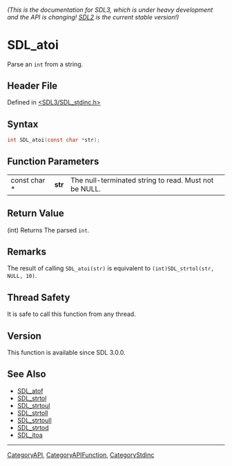 ###### (This is the documentation for SDL3, which is under heavy development and the API is changing! [SDL2](https://wiki.libsdl.org/SDL2/) is the current stable version!)
# SDL_atoi

Parse an `int` from a string.

## Header File

Defined in [<SDL3/SDL_stdinc.h>](https://github.com/libsdl-org/SDL/blob/main/include/SDL3/SDL_stdinc.h)

## Syntax

```c
int SDL_atoi(const char *str);
```

## Function Parameters

|              |         |                                                       |
| ------------ | ------- | ----------------------------------------------------- |
| const char * | **str** | The null-terminated string to read. Must not be NULL. |

## Return Value

(int) Returns The parsed `int`.

## Remarks

The result of calling `SDL_atoi(str)` is equivalent to
`(int)SDL_strtol(str, NULL, 10)`.

## Thread Safety

It is safe to call this function from any thread.

## Version

This function is available since SDL 3.0.0.

## See Also

- [SDL_atof](SDL_atof)
- [SDL_strtol](SDL_strtol)
- [SDL_strtoul](SDL_strtoul)
- [SDL_strtoll](SDL_strtoll)
- [SDL_strtoull](SDL_strtoull)
- [SDL_strtod](SDL_strtod)
- [SDL_itoa](SDL_itoa)

----
[CategoryAPI](CategoryAPI), [CategoryAPIFunction](CategoryAPIFunction), [CategoryStdinc](CategoryStdinc)

